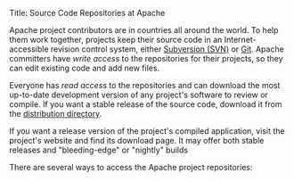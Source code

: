 Title: Source Code Repositories at Apache

Apache project contributors are in countries all around the world. To help them work together, projects keep their source code in an Internet-accessible revision control system, either <a href="https://subversion.apache.org/" target="_blank">Subversion (SVN)</a> or <a href="https://git-scm.com/" target="_blank">Git</a>. Apache committers have _write access_ to the repositories for their projects, so they can edit existing code and add new files. 

Everyone has _read access_ to the repositories and can download the most up-to-date development version of any project's software to review or compile. If you want a stable release of the source code, download it from the <a href="https://www.apache.org/dyn/closer.cgi/" target="_blank">distribution directory</a>. 

If you want a release version of the project's compiled application, visit the project's website and find its download page. It may offer both stable releases and "bleeding-edge" or "nightly" builds

There are several ways to access the Apache project repositories:
